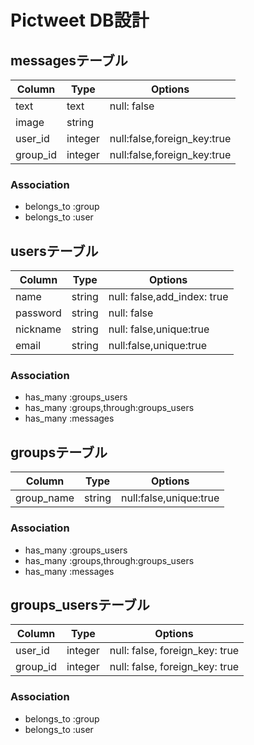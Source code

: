 # Pictweet DB設計

## messagesテーブル
|Column|Type|Options|
|------|----|-------|
|text|text|null: false|
|image|string||
|user_id|integer|null:false,foreign_key:true|
|group_id|integer|null:false,foreign_key:true|
### Association
- belongs_to :group
- belongs_to :user

## usersテーブル
|Column|Type|Options|
|------|----|-------|
|name|string|null: false,add_index: true|
|password|string|null: false|
|nickname|string|null: false,unique:true|
|email|string|null:false,unique:true|
### Association
- has_many :groups_users
- has_many :groups,through:groups_users
- has_many :messages

## groupsテーブル
|Column|Type|Options|
|------|----|-------|
|group_name|string|null:false,unique:true|
### Association
- has_many :groups_users
- has_many :groups,through:groups_users
- has_many :messages


## groups_usersテーブル
|Column|Type|Options|
|------|----|-------|
|user_id|integer|null: false, foreign_key: true|
|group_id|integer|null: false, foreign_key: true|
### Association
- belongs_to :group
- belongs_to :user
